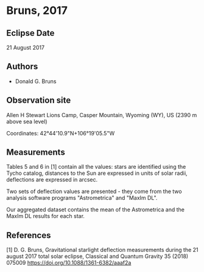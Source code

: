 # Bruns, 2017 #

## Eclipse Date ##

21 August 2017

## Authors ##

* Donald G. Bruns

## Observation site ##

Allen H Stewart Lions Camp, Casper Mountain, Wyoming (WY), US (2390 m above sea level)

Coordinates: 42°44'10.9"N+106°19'05.5"W

## Measurements

Tables 5 and 6 in [1] contain all the values: stars are identified using the Tycho catalog, distances to the Sun are expressed in units of solar radii, deflections are expressed in arcsec.

Two sets of deflection values are presented - they come from the two analysis software programs "Astrometrica" and "MaxIm DL".

Our aggregated dataset contains the mean of the Astrometrica and the MaxIm DL results for each star.

## References ##
[1] D. G. Bruns, Gravitational starlight deflection measurements during the 21 august 2017 total solar
eclipse, Classical and Quantum Gravity 35 (2018) 075009
https://doi.org/10.1088/1361-6382/aaaf2a
